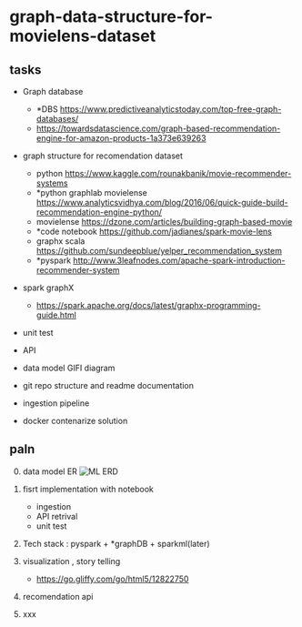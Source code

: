 # graph-data-structure-for-movielens-dataset

## tasks

- Graph database 
    - *DBS https://www.predictiveanalyticstoday.com/top-free-graph-databases/  
    - https://towardsdatascience.com/graph-based-recommendation-engine-for-amazon-products-1a373e639263   
- graph structure for recomendation dataset  
    - python https://www.kaggle.com/rounakbanik/movie-recommender-systems  
    - *python graphlab movielense https://www.analyticsvidhya.com/blog/2016/06/quick-guide-build-recommendation-engine-python/  
    - movielense https://dzone.com/articles/building-graph-based-movie  
    - *code notebook https://github.com/jadianes/spark-movie-lens  
    - graphx scala https://github.com/sundeepblue/yelper_recommendation_system  
    - *pyspark http://www.3leafnodes.com/apache-spark-introduction-recommender-system   
- spark graphX  
    - https://spark.apache.org/docs/latest/graphx-programming-guide.html  
- unit test  
- API  
- data model GIFI diagram  
    
- git repo structure and readme documentation  
    
- ingestion pipeline
- docker contenarize solution

## paln
0. data model ER
    ![ML ERD](https://github.com/vivek-bombatkar/graph-data-structure-for-recommendation-dataset/blob/master/ML_ERD.JPG)
    
1. fisrt implementation with notebook
    - ingestion  
    - API retrival  
    - unit test    
2. Tech stack : pyspark + *graphDB + sparkml(later)
3. visualization , story telling
    - https://go.gliffy.com/go/html5/12822750  
4. recomendation api
5. xxx
